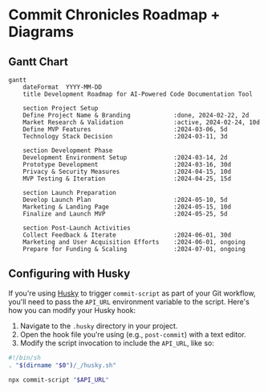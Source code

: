 # Commit Chronicles Roadmap + Diagrams

## Gantt Chart

```mermaid
gantt
    dateFormat  YYYY-MM-DD
    title Development Roadmap for AI-Powered Code Documentation Tool

    section Project Setup
    Define Project Name & Branding            :done, 2024-02-22, 2d
    Market Research & Validation              :active, 2024-02-24, 10d
    Define MVP Features                       :2024-03-06, 5d
    Technology Stack Decision                 :2024-03-11, 3d

    section Development Phase
    Development Environment Setup             :2024-03-14, 2d
    Prototype Development                     :2024-03-16, 30d
    Privacy & Security Measures               :2024-04-15, 10d
    MVP Testing & Iteration                   :2024-04-25, 15d

    section Launch Preparation
    Develop Launch Plan                       :2024-05-10, 5d
    Marketing & Landing Page                  :2024-05-15, 10d
    Finalize and Launch MVP                   :2024-05-25, 5d

    section Post-Launch Activities
    Collect Feedback & Iterate                :2024-06-01, 30d
    Marketing and User Acquisition Efforts    :2024-06-01, ongoing
    Prepare for Funding & Scaling             :2024-07-01, ongoing
```

## Configuring with Husky

If you're using [Husky](https://typicode.github.io/husky) to trigger `commit-script` as part of your Git workflow, you'll need to pass the `API_URL` environment variable to the script. Here's how you can modify your Husky hook:

1. Navigate to the `.husky` directory in your project.
2. Open the hook file you're using (e.g., `post-commit`) with a text editor.
3. Modify the script invocation to include the `API_URL`, like so:

```sh
#!/bin/sh
. "$(dirname "$0")/_/husky.sh"

npx commit-script "$API_URL"
```
